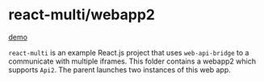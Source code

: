 # react-multi/webapp2

[demo](https://precor.github.io/web-api-bridge/examples/react-multi/DEMO.html)

`react-multi` is an example React.js project that uses `web-api-bridge` to a communicate with multiple iframes. This folder contains a webapp2 which supports `Api2`. The parent launches two instances of this web app.
